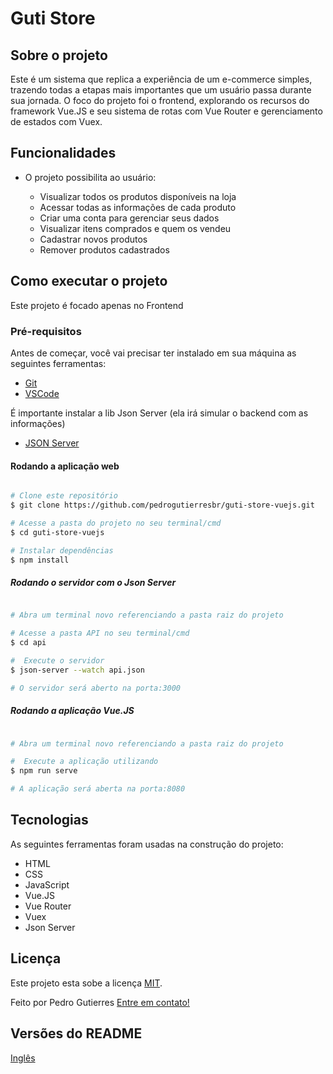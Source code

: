 # Guti Store

## Sobre o projeto

Este é um sistema que replica a experiência de um e-commerce simples, trazendo todas a etapas mais importantes que um usuário passa durante sua jornada. O foco do projeto foi o frontend, explorando os recursos do framework Vue.JS e seu sistema de rotas com Vue Router e gerenciamento de estados com Vuex.

## Funcionalidades

-   O projeto possibilita ao usuário:

    -   Visualizar todos os produtos disponíveis na loja
    -   Acessar todas as informações de cada produto
    -   Criar uma conta para gerenciar seus dados
    -   Visualizar itens comprados e quem os vendeu
    -   Cadastrar novos produtos
    -   Remover produtos cadastrados

## Como executar o projeto

Este projeto é focado apenas no Frontend

### Pré-requisitos

Antes de começar, você vai precisar ter instalado em sua máquina as seguintes ferramentas:

-   [Git](https://git-scm.com)
-   [VSCode](https://code.visualstudio.com/)

É importante instalar a lib Json Server (ela irá simular o backend com as informações)

-   [JSON Server](https://www.npmjs.com/package/json-server)

#### Rodando a aplicação web

```bash

# Clone este repositório
$ git clone https://github.com/pedrogutierresbr/guti-store-vuejs.git

# Acesse a pasta do projeto no seu terminal/cmd
$ cd guti-store-vuejs

# Instalar dependências
$ npm install

```

##### Rodando o servidor com o Json Server

```bash

# Abra um terminal novo referenciando a pasta raiz do projeto

# Acesse a pasta API no seu terminal/cmd
$ cd api

#  Execute o servidor
$ json-server --watch api.json

# O servidor será aberto na porta:3000

```

##### Rodando a aplicação Vue.JS

```bash

# Abra um terminal novo referenciando a pasta raiz do projeto

#  Execute a aplicação utilizando
$ npm run serve

# A aplicação será aberta na porta:8080

```

## Tecnologias

As seguintes ferramentas foram usadas na construção do projeto:

-   HTML
-   CSS
-   JavaScript
-   Vue.JS
-   Vue Router
-   Vuex
-   Json Server

## Licença

Este projeto esta sobe a licença [MIT](./LICENSE).

Feito por Pedro Gutierres [Entre em contato!](https://www.linkedin.com/in/pedrogabrielgutierres/)

## Versões do README

[Inglês](./README-en.md)
